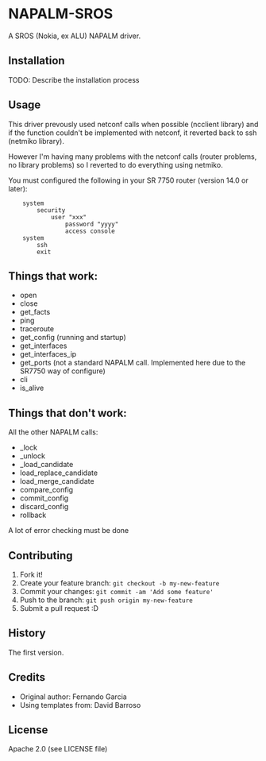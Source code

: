 # NAPALM-SROS

A SROS (Nokia, ex ALU) NAPALM driver.

## Installation

TODO: Describe the installation process

## Usage

This driver prevously used netconf calls when possible (ncclient library) and if the function couldn't be implemented with netconf, it reverted back to ssh (netmiko library).

However I'm having many problems with the netconf calls (router problems, no library problems) so I reverted to do everything using netmiko.

You must configured the following in your SR 7750 router (version 14.0 or later):
```
    system
        security
            user "xxx"
                password "yyyy"
                access console
    system
        ssh
        exit
```

## Things that work:
- open
- close
- get_facts
- ping
- traceroute
- get_config (running and startup)
- get_interfaces
- get_interfaces_ip
- get_ports (not a standard NAPALM call. Implemented here due to the SR7750 way of configure)
- cli
- is_alive

## Things that don't work:

All the other NAPALM calls:
- _lock
- _unlock
- _load_candidate
- load_replace_candidate
- load_merge_candidate
- compare_config
- commit_config
- discard_config
- rollback

A lot of error checking must be done

## Contributing

1. Fork it!
2. Create your feature branch: `git checkout -b my-new-feature`
3. Commit your changes: `git commit -am 'Add some feature'`
4. Push to the branch: `git push origin my-new-feature`
5. Submit a pull request :D

## History

The first version.

## Credits

- Original author: Fernando Garcia
- Using templates from: David Barroso

## License

Apache 2.0 (see LICENSE file)